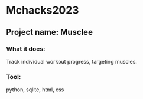 # Mchacks2023
## Project name: Musclee
### What it does:
Track individual workout progress, targeting muscles.
### Tool:
python, sqlite, html, css
